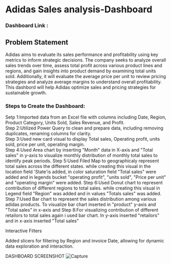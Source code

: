 # Adidas Sales analysis-Dashboard

### Dashboard Link : 
## Problem Statement

Adidas aims to evaluate its sales performance and profitability using key metrics to inform strategic decisions. The company seeks to analyze overall sales trends over time, assess total profit across various product lines and regions, and gain insights into product demand by examining total units sold. Additionally, it will evaluate the average price per unit to review pricing strategies and analyze average margins to understand overall profitability. This dashbord will help Adidas optimize sales and pricing strategies for sustainable growth.

### Steps to Create the Dashboard:

Setp 1:Imported data from an Excel file with columns including Date, Region, Product Category, Units Sold, Sales Revenue, and Profit.    
Step 2:Utilized Power Query to clean and prepare data, including removing duplicates, renaming columns for clarity.  
Step 3:Used new card visual to display Total sales, Operating profit, units sold, price per unit, operating margin.                                                                                         
Step 4:Used Area chart by inserting "Month" data in X-axis and "Total sales" in y-axis to visualize monthly distribution of monthly total sales to identify peak periods.
Step 5:Used Filed Map to geographicaly represent total sales across the different states. while creating this visual in the location field 'State'is added, in color saturation field "Total sales" were added and in legends bucket "operating profit", "units sold", "Price per unit" and "operating margin" were added.
Step 6:Used Donut chart to represent contribution of different regions to total sales. while creating this visual in Legend field "Region" was added and in values "Totals sales" was added.
Step 7:Used Bar chart to represent the sales distribution among various adidas products. To visualize bar chart inserted in "product" y-axis and "Total sales" in x-axis and 
Step 8:For visualizing contribution of different retailors to total sales again i used bar chart. In y-axis inserted "retailors" and in x-axis inserted "Total sales"

Interactive Filters

Added slicers for filtering by Region and invoice Date, allowing for dynamic data exploration and interaction.


DASHBOARD SCREENSHOT
![Capture](https://github.com/user-attachments/assets/b398d3c9-30ef-4e5d-8177-9050c96f2f8e)





